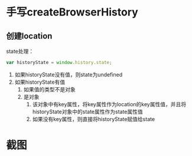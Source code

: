 # 手写createBrowserHistory

## 创建location

state处理：

```js
var historyState = window.history.state;
```

1. 如果historyState没有值，则state为undefined
2. 如果historyState有值
   1. 如果值的类型不是对象
   2. 是对象
      1. 该对象中有key属性，将key属性作为location的key属性值，并且将historyState对象中的state属性作为state属性值
      2. 如果没有key属性，则直接将historyState赋值给state

# 截图